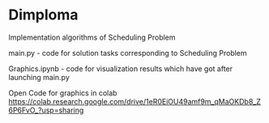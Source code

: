 # Dimploma
Implementation algorithms of Scheduling Problem

main.py - code for solution tasks corresponding to Scheduling Problem

Graphics.ipynb - code for visualization results which have got after launching main.py

Open Code for graphics in colab https://colab.research.google.com/drive/1eR0EiOU49amf9m_qMaOKDb8_Z6P6FvO_?usp=sharing
